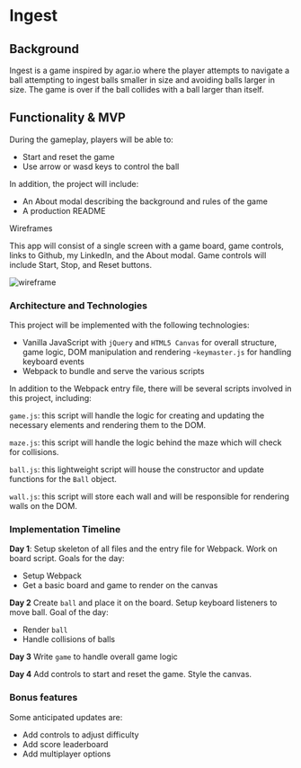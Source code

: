 # Ingest

## Background

Ingest is a game inspired by agar.io where the player attempts to navigate a ball attempting to ingest balls smaller in size and avoiding balls larger in size. The game is over if the ball collides with a ball larger than itself.


## Functionality & MVP

During the gameplay, players will be able to:
* Start and reset the game
* Use arrow or wasd keys to control the ball

In addition, the project will include:
* An About modal describing the background and rules of the game
* A production README


Wireframes

This app will consist of a single screen with a game board, game controls, links to Github, my LinkedIn, and the About modal. Game controls will include Start, Stop, and Reset buttons.


![wireframe](./docs/wireframe.png)



### Architecture and Technologies

This project will be implemented with the following technologies:

- Vanilla JavaScript with `jQuery` and `HTML5 Canvas` for overall structure, game logic, DOM manipulation and rendering
-`keymaster.js` for handling keyboard events
- Webpack to bundle and serve the various scripts

In addition to the Webpack entry file, there will be several scripts involved in this project, including:

`game.js`: this script will handle the logic for creating and updating the necessary elements and rendering them to the DOM.

`maze.js`: this script will handle the logic behind the maze which will check for collisions.

`ball.js`: this lightweight script will house the constructor and update functions for the `Ball` object.

`wall.js`: this script will store each wall and will be responsible for rendering walls on the DOM.

### Implementation Timeline
**Day 1**:
Setup skeleton of all files and the entry file for Webpack. Work on board script. Goals for the day:
* Setup Webpack
* Get a basic board and game to render on the canvas

**Day 2**
Create `ball` and place it on the board. Setup keyboard listeners to move ball. Goal of the day:
* Render `ball`
* Handle collisions of balls

**Day 3**
Write `game` to handle overall game logic


**Day 4**
Add controls to start and reset the game. Style the canvas.



### Bonus features

Some anticipated updates are:

* Add controls to adjust difficulty
* Add score leaderboard
* Add multiplayer options
